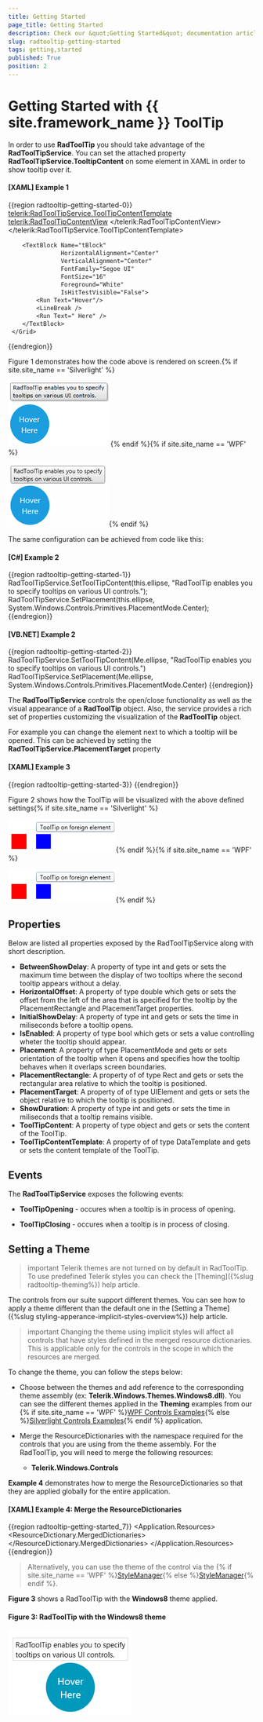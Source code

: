 ```yaml
---
title: Getting Started
page_title: Getting Started
description: Check our &quot;Getting Started&quot; documentation article for the RadToolTip {{ site.framework_name }} control.
slug: radtooltip-getting-started
tags: getting,started
published: True
position: 2
---
```


# Getting Started with {{ site.framework_name }} ToolTip

In order to use __RadToolTip__ you should take advantage of the __RadToolTipService__. You can set the attached property __RadToolTipService.TooltipContent__ on some element in XAML in order to show tooltip over it.

#### __[XAML] Example 1__
{{region radtooltip-getting-started-0}}
     <Grid x:Name="LayoutRoot" Background="White">
        <Ellipse x:Name="ellipse"
                 Width="80"
                 Height="80"
                 Fill="#FF1B9DDE"
                 Stroke="#FF1B9DDE"
                 StrokeThickness="2"
                 Visibility="Visible"
                   telerik:RadToolTipService.VerticalOffset="-5"
                 telerik:RadToolTipService.Placement="Top"
                 telerik:RadToolTipService.ToolTipContent="RadToolTip enables you to specify&#x0a;tooltips on various UI controls.">
            <telerik:RadToolTipService.ToolTipContentTemplate>
                <DataTemplate>
                    <telerik:RadToolTipContentView>
                        <TextBlock Text="{Binding}" />
                    </telerik:RadToolTipContentView>
                </DataTemplate>
            </telerik:RadToolTipService.ToolTipContentTemplate>
        </Ellipse>

        <TextBlock Name="tBlock"
                   HorizontalAlignment="Center"
                   VerticalAlignment="Center"
                   FontFamily="Segoe UI"
                   FontSize="16"
                   Foreground="White"
                   IsHitTestVisible="False">
            <Run Text="Hover"/>
            <LineBreak />
            <Run Text=" Here" />
        </TextBlock>
     </Grid>
{{endregion}}

Figure 1 demonstrates how the code above is rendered on screen.{% if site.site_name == 'Silverlight' %}

![radtooltip sl](images/radtooltip_sl.png){% endif %}{% if site.site_name == 'WPF' %}

![radtooltip wpf](images/radtooltip_wpf.png){% endif %}

The same configuration can be achieved from code like this:

#### __[C#] Example 2__
{{region radtooltip-getting-started-1}}
    RadToolTipService.SetToolTipContent(this.ellipse, "RadToolTip enables you to specify&#x0a;tooltips on various UI controls.");
    RadToolTipService.SetPlacement(this.ellipse, System.Windows.Controls.Primitives.PlacementMode.Center);
{{endregion}}

#### __[VB.NET] Example 2__
{{region radtooltip-getting-started-2}}
    RadToolTipService.SetToolTipContent(Me.ellipse, "RadToolTip enables you to specify&#x0a;tooltips on various UI controls.")
    RadToolTipService.SetPlacement(Me.ellipse, System.Windows.Controls.Primitives.PlacementMode.Center)
{{endregion}}

The __RadToolTipService__ controls the open/close functionality as well as the visual appearance of a __RadToolTip__ object. Also, the service provides a rich set of properties customizing the visualization of the __RadToolTip__ object.

For example you can change the element next to which a tooltip will be opened. This can be achieved by setting the __RadToolTipService.PlacementTarget__ property

#### __[XAML] Example 3__
{{region radtooltip-getting-started-3}}
    <StackPanel Orientation="Horizontal">
		<Rectangle Width="30"
		           Height="30"
		           Margin="20 0"
		           Fill="Red"
		           telerik:RadToolTipService.Placement="Top"
		           telerik:RadToolTipService.PlacementTarget="{Binding ElementName=rect}"
		           telerik:RadToolTipService.ToolTipContent="ToolTip on foreign element"
		           telerik:RadToolTipService.VerticalOffset="-5" />
		<Rectangle x:Name="rect"
		           Width="30"
		           Height="30"
		           VerticalAlignment="Center"
		           Fill="Blue" />
	</StackPanel>
{{endregion}}


Figure 2 shows how the ToolTip will be visualized with the above defined settings{% if site.site_name == 'Silverlight' %}

![radtooltip 2 sl](images/radtooltip2_sl.png){% endif %}{% if site.site_name == 'WPF' %}

![radtooltip 2 wpf](images/radtooltip2_wpf.png){% endif %}

## Properties

Below are listed all properties exposed by the RadToolTipService along with short description.

* __BetweenShowDelay__: A property of type int and gets or sets the maximum time between the display of two tooltips where the second tooltip appears without a delay.
* __HorizontalOffset__: A property of type double which gets or sets the offset from the left of the area that is specified for the tooltip by the PlacementRectangle and PlacementTarget properties. 
* __InitialShowDelay__: A property of type int and gets or sets the  time in miliseconds before a tooltip opens. 
* __IsEnabled__: A property of type bool which gets or sets a value controlling wheter the tooltip should appear.
* __Placement__: A property of type PlacementMode and gets or sets orientation of the tooltip when it opens and specifies how the tooltip behaves when it overlaps screen boundaries. 
* __PlacementRectangle__: A property of of type Rect and gets or sets the rectangular area relative to which the tooltip is positioned.
* __PlacementTarget__: A property of of type UIElement and gets or sets the object relative to which the tooltip is positioned.
* __ShowDuration__: A property of type int and gets or sets the time in miliseconds that a tooltip remains visible.
* __ToolTipContent__: A property of type object and gets or sets the content of the ToolTip.
* __ToolTipContentTemplate__: A property of of type DataTemplate and gets or sets the content template of the ToolTip.
            

## Events

The __RadToolTipService__ exposes the following events:

* __ToolTipOpening__ - occures when a tooltip is in process of opening.           

* __ToolTipClosing__ - occures when a tooltip is in process of closing.

## Setting a Theme

>important Telerik themes are not turned on by default in RadToolTip. To use predefined Telerik styles you can check the [Theming]({%slug radtooltip-theming%}) help article.

The controls from our suite support different themes. You can see how to apply a theme different than the default one in the [Setting a Theme]({%slug styling-apperance-implicit-styles-overview%}) help article.

>important Changing the theme using implicit styles will affect all controls that have styles defined in the merged resource dictionaries. This is applicable only for the controls in the scope in which the resources are merged. 

To change the theme, you can follow the steps below:

* Choose between the themes and add reference to the corresponding theme assembly (ex: **Telerik.Windows.Themes.Windows8.dll**). You can see the different themes applied in the **Theming** examples from our {% if site.site_name == 'WPF' %}[WPF Controls Examples](https://demos.telerik.com/wpf/){% else %}[Silverlight Controls Examples](https://demos.telerik.com/silverlight/#ToolTip/Theming){% endif %} application.

* Merge the ResourceDictionaries with the namespace required for the controls that you are using from the theme assembly. For the RadToolTip, you will need to merge the following resources:

	* __Telerik.Windows.Controls__

__Example 4__ demonstrates how to merge the ResourceDictionaries so that they are applied globally for the entire application.

#### __[XAML] Example 4: Merge the ResourceDictionaries__  
{{region radtooltip-getting-started_7}}
	<Application.Resources>
		<ResourceDictionary>
			<ResourceDictionary.MergedDictionaries>
				<ResourceDictionary Source="/Telerik.Windows.Themes.Windows8;component/Themes/System.Windows.xaml"/>
				<ResourceDictionary Source="/Telerik.Windows.Themes.Windows8;component/Themes/Telerik.Windows.Controls.xaml"/>
			</ResourceDictionary.MergedDictionaries>
		</ResourceDictionary>
	</Application.Resources>
{{endregion}}

>Alternatively, you can use the theme of the control via the {% if site.site_name == 'WPF' %}[StyleManager](https://docs.telerik.com/devtools/wpf/styling-and-appearance/stylemanager/common-styling-apperance-setting-theme-wpf){% else %}[StyleManager](https://docs.telerik.com/devtools/silverlight/styling-and-appearance/stylemanager/common-styling-apperance-setting-theme){% endif %}.

__Figure 3__ shows a RadToolTip with the **Windows8** theme applied.

#### __Figure 3: RadToolTip with the Windows8 theme__
![RadToolTip with Windows8 theme](images/RadToolTip-setting-theme.png)
